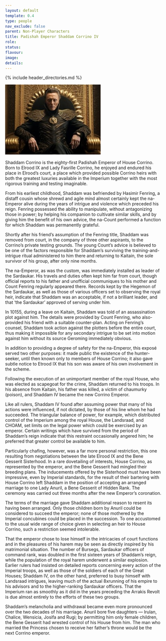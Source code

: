 ```yaml
---
layout: default
template: 0.4
type: people
nav_exclude: false
parent: Non-Player Characters
title: Padishah Emperor Shaddam Corrino IV
role: 
status: 
flavour: 
image: 
details:
---
```


{% include header_directories.md %}
  
![](../../imgs/Shaddam.jpg)  
  
Shaddam Corrino is the eighty-first Padishah Emperor of House Corrino. Born to Elrood IX and Lady Fasrille Corrino, he enjoyed and endured his place in Elrood’s court, a place which provided possible Corrino heirs with both the greatest luxuries available in the Imperium together with the most rigorous training and testing imaginable.  

From his earliest childhood, Shaddam was befriended by Hasimir Fenring, a distaff cousin whose shrewd and agile mind almost certainly kept the na-Emperor alive during the years of intrigue and violence which preceded his reign. Fenring possessed the ability to manipulate, without antagonizing those in power; by helping his companion to cultivate similar skills, and by giving him the benefit of his own advice, the na-Count performed a function for which Shaddam was permanently grateful.  

Shortly after his friend’s assumption of the Fenring title, Shaddam was removed from court, in the company of three other aspirants, to the Corrino’s private testing grounds. The young Count’s advice is believed to be one of the factors responsible for Shaddam’s surviving the training-and-intrigue ritual administered to him there and returning to Kaitain, the sole survivor of his group, after only nine months.  

The na-Emperor, as was the custom, was immediately installed as leader of the Sardaukar. His travels and duties often kept him far from court, though official reports to his father and unofficial communiques to his mother and Count Fenring regularly appeared there. Records kept by the Hegemon of the Sardaukar, as well as those of various officers set to observing the royal heir, indicate that Shaddam was an acceptable, if not a brilliant leader, and that ‘the Sardaukar’ approved of serving under him.  

In 10155, during a leave on Kaitain, Shaddam was told of an assassination plot against him. The details were provided by Count Fenring, who also-provided his friend
with a suitable counter-plan. Acting on Fenring’s counsel, Shaddam took action against the plotters before the entire court, thus making it impossible for any secondary intrigue to be set into motion against him without its source Geroming immediately obvious.  

In addition to providing a degree of safety for the na-Emperor, this exposé served two other purposes: it made public the existence of the hunter-seeker, until then known only to members of House Corrino; it also gave subtle notice to Etrood IX that his son was aware of his own involvement in the scheme.  

Following the execution of an unimportant member of the royal House, who was elected as scapegoat for the crime, Shaddam returned to his troops. In his absence from Kaitain, his father was killed, a victim of chaumurky (poison), and Shaddam IV became the new Corrino Emperor.  

Like all rulers, Shaddam IV found after assuming power that many of his actions were influenced, if not dictated, by those of his line whom he had succeeded. The triangular balance of power, for example, which distributed control of the Imperium among the royal House, the Landsraad, and CHOAM, set limits on the legal power which could be exercised by an emperor. Certain writings which have survived from the period of Shaddam’s reign indicate that this restraint occasionally angered him; he preferred that greater control be available to him.  

Particularly chafing, however, was a far more personal restriction, this one resulting from negotiations between the late Elrood IX and the Bene Gesserit Sisterhood. In a rare dovetailing of interests, House Corrino, as represented by the emperor, and the Bene Gesserit had mingled their breeding plans. The inducements offered by the Sisterhood must have been impressive, even by Imperial standards, for the result of their bartering with House Corrino left Shaddam in the position of accepting an arranged marriage to one Lady Anuril, a Bene Gesserit of Hidden Rank. The ceremony was carried out three months after the new Emperor’s coronation.  

The terms of the marriage gave Shaddam additional reason to resent its having been arranged. Only those children born by Anuril could be considered to succeed the emperor; none of those mothered by the Imperial concubines could be placed in the succession. To one accustomed to the usual wide range of choice given in selecting an heir to House Corrino, such a restriction seemed intolerable.  

That the emperor chose to lose himself in the intricacies of court functions and in the pleasures of his harem may be seen as directly inspired by his matrimonial situation. The number of Bursegs, Sardaukar officers of command rank, was doubled in the first sixteen years of Shaddam’s reign, while the population of the royal harem underwent a similar explosion. Earlier rulers had insisted on detailed reports concerning every action of the Imperial troops, as well as those of the soldiers of each of the Great Houses; Shaddam IV, on the other hand, preferred to busy himself with Landsraad intrigues, leaving much of the actual 8xrunning of his empire to his advisors and to the higher-ranking Sardaukar officers. That the Imperium ran as smoothly as it did in the years preceding the Arrakis Revolt is due almost entirely to the efforts of these two groups.  

Shaddam’s melancholia and withdrawal became even more pronounced over the two decades of his marriage. Anuril bore five daughters — Irulan, Chalice, Wensicia, Josifa and Rugi; by permitting him only female children, the Bene Gesserit had wrested control of his House from him. The man who married the Princess chosen to receive her father’s throne would be the next Corrino emperor.  